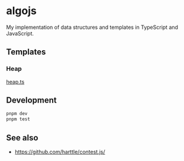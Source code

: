 # algojs

My implementation of data structures and templates in TypeScript and JavaScript.

## Templates

### Heap

[heap.ts](src/heap.ts)

## Development

```bash
pnpm dev
pnpm test
```

## See also

- https://github.com/harttle/contest.js/
